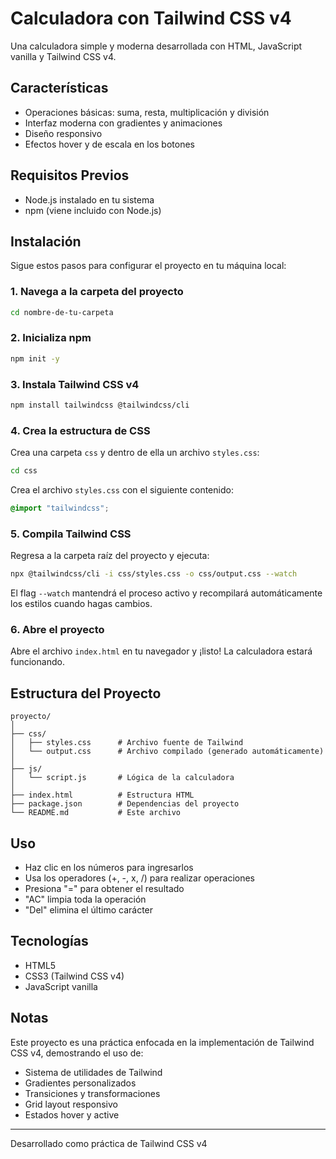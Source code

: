 # Calculadora con Tailwind CSS v4

Una calculadora simple y moderna desarrollada con HTML, JavaScript vanilla y Tailwind CSS v4.

## Características

- Operaciones básicas: suma, resta, multiplicación y división
- Interfaz moderna con gradientes y animaciones
- Diseño responsivo
- Efectos hover y de escala en los botones

## Requisitos Previos

- Node.js instalado en tu sistema
- npm (viene incluido con Node.js)

## Instalación

Sigue estos pasos para configurar el proyecto en tu máquina local:

### 1. Navega a la carpeta del proyecto

```bash
cd nombre-de-tu-carpeta
```

### 2. Inicializa npm

```bash
npm init -y
```

### 3. Instala Tailwind CSS v4

```bash
npm install tailwindcss @tailwindcss/cli
```

### 4. Crea la estructura de CSS

Crea una carpeta `css` y dentro de ella un archivo `styles.css`:

```bash
cd css
```

Crea el archivo `styles.css` con el siguiente contenido:

```css
@import "tailwindcss";
```

### 5. Compila Tailwind CSS

Regresa a la carpeta raíz del proyecto y ejecuta:

```bash
npx @tailwindcss/cli -i css/styles.css -o css/output.css --watch
```

El flag `--watch` mantendrá el proceso activo y recompilará automáticamente los estilos cuando hagas cambios.

### 6. Abre el proyecto

Abre el archivo `index.html` en tu navegador y ¡listo! La calculadora estará funcionando.

## Estructura del Proyecto

```
proyecto/
│
├── css/
│   ├── styles.css      # Archivo fuente de Tailwind
│   └── output.css      # Archivo compilado (generado automáticamente)
│
├── js/
│   └── script.js       # Lógica de la calculadora
│
├── index.html          # Estructura HTML
├── package.json        # Dependencias del proyecto
└── README.md           # Este archivo
```

## Uso

- Haz clic en los números para ingresarlos
- Usa los operadores (+, -, x, /) para realizar operaciones
- Presiona "=" para obtener el resultado
- "AC" limpia toda la operación
- "Del" elimina el último carácter

## Tecnologías

- HTML5
- CSS3 (Tailwind CSS v4)
- JavaScript vanilla

## Notas

Este proyecto es una práctica enfocada en la implementación de Tailwind CSS v4, demostrando el uso de:
- Sistema de utilidades de Tailwind
- Gradientes personalizados
- Transiciones y transformaciones
- Grid layout responsivo
- Estados hover y active

---

Desarrollado como práctica de Tailwind CSS v4